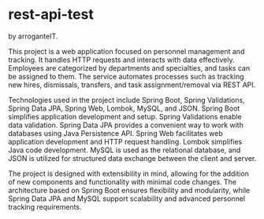 # rest-api-test

by arroganteIT.

This project is a web application focused on personnel management and tracking. It handles HTTP requests and interacts with data effectively. Employees are categorized by departments and specialties, and tasks can be assigned to them. The service automates processes such as tracking new hires, dismissals, transfers, and task assignment/removal via REST API.

Technologies used in the project include Spring Boot, Spring Validations, Spring Data JPA, Spring Web, Lombok, MySQL, and JSON. Spring Boot simplifies application development and setup. Spring Validations enable data validation. Spring Data JPA provides a convenient way to work with databases using Java Persistence API. Spring Web facilitates web application development and HTTP request handling. Lombok simplifies Java code development. MySQL is used as the relational database, and JSON is utilized for structured data exchange between the client and server.

The project is designed with extensibility in mind, allowing for the addition of new components and functionality with minimal code changes. The architecture based on Spring Boot ensures flexibility and modularity, while Spring Data JPA and MySQL support scalability and advanced personnel tracking requirements.
